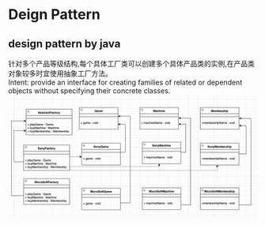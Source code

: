# Deign Pattern
design pattern by java
------
针对多个产品等级结构,每个具体工厂类可以创建多个具体产品类的实例,在产品类对象较多时宜使用抽象工厂方法。  
Intent: provide an interface for creating families of related or dependent objects without specifying their concrete classes.  
![image](https://github.com/Li2210/deignPatternStudy/blob/master/img/Screen%20Shot%202020-07-06%20at%2023.17.43.png)
   
